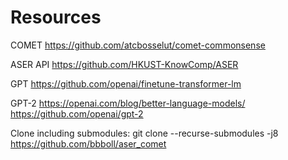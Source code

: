 # Resources

COMET
https://github.com/atcbosselut/comet-commonsense

ASER API
https://github.com/HKUST-KnowComp/ASER

GPT
https://github.com/openai/finetune-transformer-lm

GPT-2
https://openai.com/blog/better-language-models/
https://github.com/openai/gpt-2

Clone including submodules:
git clone --recurse-submodules -j8 https://github.com/bbboll/aser_comet